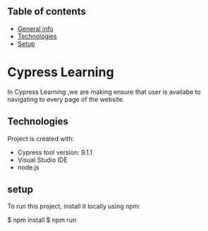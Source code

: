 
## Table of contents
* [General info](#general-info)
* [Technologies](#technologies)
* [Setup](#setup)
# Cypress Learning

In Cypress Learning ,we are making ensure that user is availabe to navigating to every page of the website.



## Technologies 
Project is created with:
* Cypress tool version: 9.1.1
* Visual Studio IDE
* node.js
## setup
To run this project, install it locally using npm:

$ npm install
$ npm run 